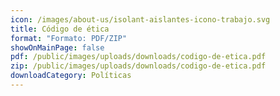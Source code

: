 ```yaml
---
icon: /images/about-us/isolant-aislantes-icono-trabajo.svg
title: Código de ética
format: "Formato: PDF/ZIP"
showOnMainPage: false
pdf: /public/images/uploads/downloads/codigo-de-etica.pdf
zip: /public/images/uploads/downloads/codigo-de-etica.pdf
downloadCategory: Políticas
---
```

